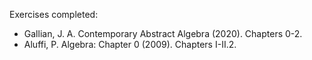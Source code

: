 Exercises completed:
- Gallian, J. A. Contemporary Abstract Algebra (2020). Chapters 0-2.
- Aluffi, P. Algebra: Chapter 0 (2009). Chapters I-II.2.

